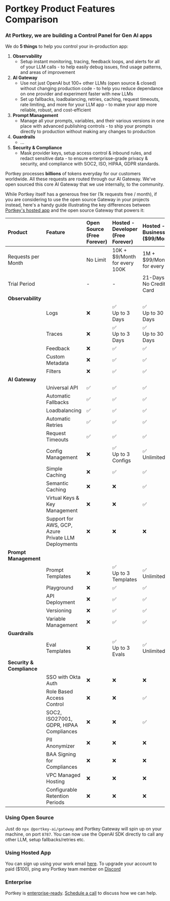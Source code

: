# Portkey Product Features Comparison

### At Portkey, we are building a Control Panel for Gen AI apps

We do **5 things** to help you control your in-production app:
1. **Observability**
    * Setup instant monitoring, tracing, feedback loops, and alerts for all of your LLM calls - to help easily debug issues, find usage patterns, and areas of improvement
3. **AI Gateway**
    * Use not just OpenAI but 100+ other LLMs (open source & closed) without changing production code - to help you reduce dependance on one provider and experiment faster with new LLMs
    * Set up fallbacks, loadbalancing, retries, caching, request timeouts, rate limiting, and more for your LLM app - to make your app more reliable, robust, and cost-efficient
3. **Prompt Management**
    * Manage all your prompts, variables, and their various versions in one place with advanced publishing controls - to ship your prompts directly to production without making any changes to production
4. **Guardrails**
   * ...
5. **Security & Compliance**
   * Mask provider keys, setup access control & inbound rules, and redact sensitive data - to ensure enterprisse-grade privacy & security, and compliance with SOC2, ISO, HIPAA, GDPR standards.

Portkey processes **billions** of tokens everyday for our customers worldwide. All these requests are routed through our AI Gateway. We've open sourced this core AI Gateway that we use internally, to the community. 

While Portkey itself has a generous free tier (1k requests free / month), if you are considering to use the open source Gateway in your projects instead, here's a handy guide illustrating the key differences between [Portkey's hosted app](https://app.portkey.ai/) and the open source Gateway that powers it:

| Product | Feature | Open Source <br>(Free Forever) | Hosted - Developer<br>(Free Forever) | Hosted - Business<br>($99/Month) | Enterprise <br>(On-Prem) |
| :- | :- | :- | :- | :- | :- |
| Requests per Month |  | No Limit | 10K + $9/Month<br>for every 100K | 1M + $99/Month<br>for every 1M | Unlimited |
| Trial Period | | - | - | 21-Days<br>No Credit Card | 2-Months<br>Money Back | 
| **Observability** | | | |
| | Logs | ❌ | ✅ <br>Up to 3 Days | ✅ <br>Up to 30 Days | ✅ <br>Unlimited |
| | Traces | ❌ | ✅  <br>Up to 3 Days | ✅ <br>Up to 30 Days | ✅ <br>Unlimited |
| | Feedback | ❌ | ✅  | ✅ | ✅ |
| | Custom Metadata | ❌ | ✅  | ✅ | ✅ |
| | Filters | ❌ | ✅  | ✅ | ✅ |
| **AI Gateway** | | | |
| | Universal API | ✅ | ✅  | ✅ | ✅ |
| | Automatic Fallbacks | ✅ | ✅  | ✅ | ✅ |
| | Loadbalancing | ✅ | ✅  | ✅ | ✅ |
| | Automatic Retries | ✅ | ✅  | ✅ | ✅ |
| | Request Timeouts | ✅ | ✅  | ✅ | ✅ |
| | Config Management | ❌ | ✅ <br>Up to 3 Configs | ✅ <br>Unlimited | ✅ <br>Unlimited |
| | Simple Caching | ❌ | ✅ | ✅ | ✅ |
| | Semantic Caching | ❌ | ❌ | ✅ | ✅ |
| | Virtual Keys & Key Management | ❌ | ❌ | ✅ | ✅ |
| | Support for AWS, GCP, Azure <br>Private LLM Deployments | ❌ | ❌ | ❌ | ✅ |
| **Prompt Management** | | | |
| | Prompt Templates | ❌ | ✅ <br>Up to 3 Templates | ✅ <br>Unlimited | ✅ <br>Unlimited |
| | Playground | ❌ | ✅ | ✅ | ✅ |
| | API Deployment | ❌ | ✅ | ✅ | ✅ |
| | Versioning | ❌ | ✅ | ✅ | ✅ |
| | Variable Management | ❌ | ✅  | ✅ | ✅ |
| **Guardrails** | | | |
| | Eval Templates | ❌ | ✅ <br>Up to 3 Evals | ✅ <br> Unlimited | ✅ <br> Unlimited |
| **Security & Compliance** | | | |
| | SSO with Okta Auth | ❌ | ❌ | ❌ | ✅ |
| | Role Based<br>Access Control | ❌ | ❌ | ✅ | ✅ |
| | SOC2, ISO27001,<br>GDPR, HIPAA Compliances | ❌ | ❌ | ✅ | ✅ |
| | PII Anonymizer | ❌ | ❌ | ❌ | ✅ |
| | BAA Signing<br>for Compliances | ❌ | ❌ | ❌ | ✅ |
| | VPC Managed Hosting | ❌ | ❌ | ❌ | ✅ |
| | Configurable Retention<br>Periods | ❌ | ❌ | ❌ | ✅ |

### Using Open Source
Just do `npx @portkey-ai/gateway` and Portkey Gateway will spin up on your machine, on port `8787`. You can now use the OpenAI SDK directly to call any other LLM, setup fallbacks/retries etc.

### Using Hosted App
You can sign up using your work email [here](https://app.portkey.ai/). To upgrade your account to paid ($100), ping any Portkey team member on [Discord](https://portkey.ai/community)

### Enterprise
Portkey is [enterprise-ready](https://saasboomi.org/postman-postbot-gen-ai-case-study/). [Schedule a call](https://calendly.com/rohit-portkey/enterprise-demo) to discuss how we can help.
